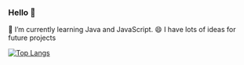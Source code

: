 ### Hello 👋
🌱 I’m currently learning Java and JavaScript.
😄 I have lots of ideas for future projects

[![Top Langs](https://github-readme-stats.vercel.app/api/top-langs/?username=MotionlessMatt&layout=compact)](https://github.com/anuraghazra/github-readme-stats)

<!--
**MotionlessMatt/MotionlessMatt** is a ✨ _special_ ✨ repository because its `README.md` (this file) appears on your GitHub profile.

Here are some ideas to get you started:

- 🔭 I’m currently working on ...
- 🌱 I’m currently learning ...
- 👯 I’m looking to collaborate on ...
- 🤔 I’m looking for help with ...
- 💬 Ask me about ...
- 📫 How to reach me: ...
- 😄 Pronouns: ...
- ⚡ Fun fact: ...
-->
